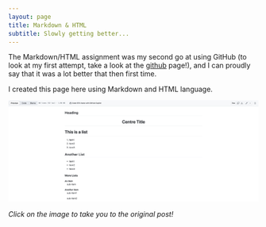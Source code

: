 ```yaml
---
layout: page
title: Markdown & HTML
subtitle: Slowly getting better...
---
```


The Markdown/HTML assignment was my second go at using GitHub (to look at my first attempt, take a look at the [github](https://pea-222.github.io/0github/) page!), and I can proudly say that it was a lot better that then first time.

 I created this page here using Markdown and HTML language.

<a href="https://github.com/pea-222/KNES-381/blob/main/Assignment.md">
<img src="/assets/img/markdown-sc.png" alt="click img" >
</a>

*Click on the image to take you to the original post!*
